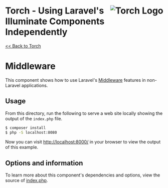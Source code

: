 # <img src="../../torch-logo.png" alt="Torch Logo" align="right">Torch - Using Laravel's Illuminate Components Independently

[&lt;&lt; Back to Torch](../../readme.md)

# Middleware

This component shows how to use Laravel's [Middleware](https://laravel.com/docs/5.5/middleware) features in non-Laravel applications.

## Usage
From this directory, run the following to serve a web site locally showing the output of the `index.php` file.

```bash
$ composer install
$ php -S localhost:8080
```

Now you can visit [http://localhost:8000/](http://localhost:8080/) in your browser to view the output of this example.

## Options and information

To learn more about this component's dependencies and options, view the source of [index.php](index.php).
